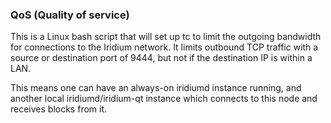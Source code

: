 ### QoS (Quality of service) ###

This is a Linux bash script that will set up tc to limit the outgoing bandwidth for connections to the Iridium network. It limits outbound TCP traffic with a source or destination port of 9444, but not if the destination IP is within a LAN.

This means one can have an always-on iridiumd instance running, and another local iridiumd/iridium-qt instance which connects to this node and receives blocks from it.
